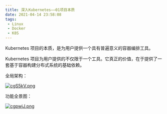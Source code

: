 ```yaml
---
title: 深入Kubernetes——01项目本质
date: 2021-04-14 23:58:08
tags:
 - Linux
 - Docker
 - K8S
---
```




Kubernetes 项目的本质，是为用户提供一个具有普遍意义的容器编排工具。

Kubernetes 项目为用户提供的不仅限于一个工具。它真正的价值，在于提供了一套基于容器构建分布式系统的基础依赖。

全局架构：

[![cgS5kV.png](https://z3.ax1x.com/2021/04/14/cgS5kV.png)](https://imgtu.com/i/cgS5kV)



功能全景图：

[![cgpwjJ.png](https://z3.ax1x.com/2021/04/14/cgpwjJ.png)](https://imgtu.com/i/cgpwjJ)
